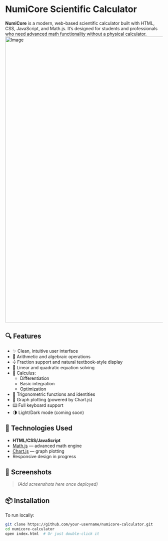 # NumiCore Scientific Calculator

**NumiCore** is a modern, web-based scientific calculator built with HTML, CSS, JavaScript, and Math.js. It’s designed for students and professionals who need advanced math functionality without a physical calculator.
<img width="1897" height="911" alt="Image" src="https://github.com/user-attachments/assets/9c0ca37d-299e-4349-900f-04d55527cef9" />
## 🔍 Features

- ✨ Clean, intuitive user interface
- 🔢 Arithmetic and algebraic operations
- ➗ Fraction support and natural textbook-style display
- 🧮 Linear and quadratic equation solving
- 🧠 Calculus:
  - Differentiation
  - Basic integration
  - Optimization
- 📐 Trigonometric functions and identities
- 🔭 Graph plotting (powered by Chart.js)
- ⌨️ Full keyboard support
- 🌗 Light/Dark mode (coming soon)

## 📁 Technologies Used

- **HTML/CSS/JavaScript**
- [Math.js](https://mathjs.org/) — advanced math engine
- [Chart.js](https://www.chartjs.org/) — graph plotting
- Responsive design in progress

## 📸 Screenshots

> _(Add screenshots here once deployed)_

## 📦 Installation

To run locally:

```bash
git clone https://github.com/your-username/numicore-calculator.git
cd numicore-calculator
open index.html  # Or just double-click it

